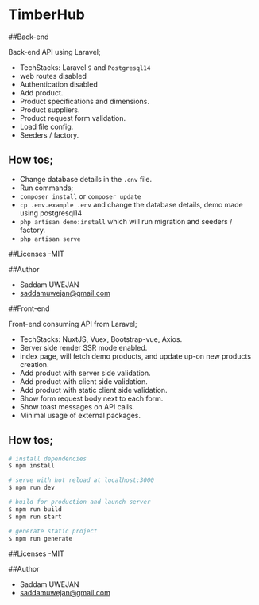 # TimberHub

##Back-end 

Back-end API using Laravel;
- TechStacks: Laravel `9` and `Postgresql14` 
- web routes disabled
- Authentication disabled
- Add product.
- Product specifications and dimensions.
- Product suppliers.
- Product request form validation.
- Load file config.
- Seeders / factory.

## How tos;
- Change database details in the `.env` file.
- Run commands;
- `composer install` or `composer update`
- `cp .env.example .env` and change the database details, demo made using postgresql14
- `php artisan demo:install` which will run migration and seeders / factory.
- `php artisan serve`

##Licenses
-MIT

##Author
- Saddam UWEJAN
- saddamuwejan@gmail.com


##Front-end

Front-end consuming API from Laravel;
- TechStacks: NuxtJS, Vuex, Bootstrap-vue, Axios.
- Server side render SSR mode enabled.
- index page, will fetch demo products, and update up-on new products creation.
- Add product with server side validation.
- Add product with client side validation.
- Add product with static client side validation.
- Show form request body next to each form.
- Show toast messages on API calls.
- Minimal usage of external packages.

## How tos;
```bash
# install dependencies
$ npm install

# serve with hot reload at localhost:3000
$ npm run dev

# build for production and launch server
$ npm run build
$ npm run start

# generate static project
$ npm run generate
```


##Licenses
-MIT

##Author
- Saddam UWEJAN
- saddamuwejan@gmail.com

